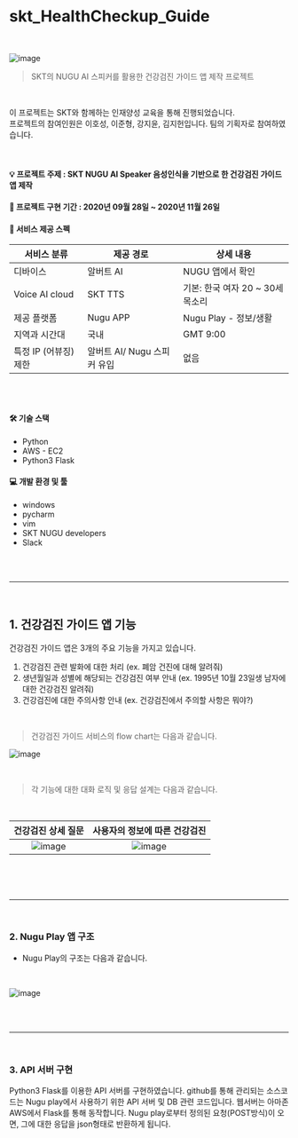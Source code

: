 # skt_HealthCheckup_Guide
<br>

![image](https://user-images.githubusercontent.com/102462534/181045821-19486c99-4c4a-4c4b-91b0-1795cc6983e4.png)


> SKT의 NUGU AI 스피커를 활용한 건강검진 가이드 앱 제작 프로젝트

<br>

이 프로젝트는 SKT와 함께하는 인재양성 교육을 통해 진행되었습니다.<br>
프로젝트의 참여인원은 이호성, 이준형, 강지윤, 김지헌입니다. 팀의 기획자로 참여하였습니다.

<br/>

#### :bulb: 프로젝트 주제 : SKT NUGU AI Speaker 음성인식을 기반으로 한 건강검진 가이드 앱 제작
#### 📆 프로젝트 구현 기간 : 2020년 09월 28일 ~ 2020년 11월 26일
#### 🦉 서비스 제공 스펙 
|서비스 분류|제공 경로|상세 내용
|-|-|-|
| 디바이스 | 알버트 AI | NUGU 앱에서 확인 |
| Voice AI cloud | SKT TTS |  기본: 한국 여자 20 ~ 30세 목소리 |
| 제공 플랫폼 | Nugu APP | Nugu Play - 정보/생활 |
| 지역과 시간대 | 국내 | GMT 9:00 |
| 특정 IP (어뷰징) 제한 | 알버트 AI/ Nugu 스피커 유입 | 없음 |

<br>
<br>

#### 🛠 기술 스택
- Python
- AWS - EC2
- Python3 Flask

#### 💻 개발 환경 및 툴
- windows
- pycharm
- vim
- SKT NUGU developers
- Slack

<br>
<br>

--------------------
<br>

## 1. 건강검진 가이드 앱 기능
건강검진 가이드 앱은 3개의 주요 기능을 가지고 있습니다. <br>
1. 건강검진 관련 발화에 대한 처리 (ex. 폐암 건진에 대해 알려줘)
2. 생년월일과 성별에 해당되는 건강검진 여부 안내 (ex. 1995년 10월 23일생 남자에 대한 건강검진 알려줘)
3. 건강검진에 대한 주의사항 안내 (ex. 건강검진에서 주의할 사항은 뭐야?)


<br>

> 건강검진 가이드 서비스의 flow chart는 다음과 같습니다.

![image](https://user-images.githubusercontent.com/102462534/181048346-fba15b77-4f37-4e3e-8964-f33002da715d.png)

<br>

> 각 기능에 대한 대화 로직 및 응답 설계는 다음과 같습니다.
<br>

건강검진 상세 질문  |   사용자의 정보에 따른 건강검진
:-------------------------:|:-------------------------:
![image](https://user-images.githubusercontent.com/102462534/181048640-fb9921e4-d9a0-42ee-a0a7-676d9a5ca17f.png) | ![image](https://user-images.githubusercontent.com/102462534/181048707-cafbb9b6-a2e3-43b2-af66-3ab717f94ddf.png)




<br>

<br>
<br>

--------------

<br>

### 2. Nugu Play 앱 구조
- Nugu Play의 구조는 다음과 같습니다.
<br>

![image](https://user-images.githubusercontent.com/102462534/181048983-283bf5b6-7ab7-4672-ac76-df4ccdb8bfa0.png)

<br>
<br>

--------------------

<br>

### 3. API 서버 구현
Python3 Flask를 이용한 API 서버를 구현하였습니다. github를 통해 관리되는 소스코드는 Nugu play에서 사용하기 위한 API 서버 및 DB 관련 코드입니다. 웹서버는 아마존 AWS에서 Flask를 통해 동작합니다. Nugu play로부터 정의된 요청(POST방식)이 오면, 그에 대한 응답을 json형태로 반환하게 됩니다.



<br>
<br>
